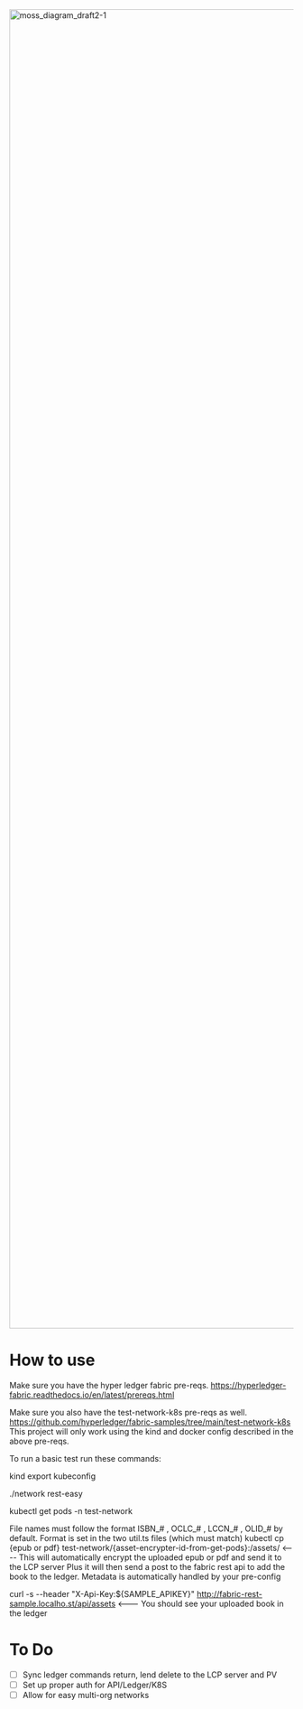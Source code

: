 <img width="3307" height="2338" alt="moss_diagram_draft2-1" src="https://github.com/user-attachments/assets/048aff4e-352e-4379-a991-b7cb71031575" />

# How to use

Make sure you have the hyper ledger fabric pre-reqs. https://hyperledger-fabric.readthedocs.io/en/latest/prereqs.html

Make sure you also have the test-network-k8s pre-reqs as well. https://github.com/hyperledger/fabric-samples/tree/main/test-network-k8s
This project will only work using the kind and docker config described in the above pre-reqs.

To run a basic test run these commands:

kind export kubeconfig

./network rest-easy

kubectl get pods -n test-network

File names must follow the format ISBN_# , OCLC_# , LCCN_# , OLID_# by default. Format is set in the two util.ts files (which must match) 
kubectl cp {epub or pdf} test-network/{asset-encrypter-id-from-get-pods}:/assets/    <---- This will automatically encrypt the uploaded epub or pdf and send it to the LCP server
                                                                                           Plus it will then send a post to the fabric rest api to add the book to the ledger.
                                                                                           Metadata is automatically handled by your pre-config

curl -s --header "X-Api-Key:${SAMPLE_APIKEY}" http://fabric-rest-sample.localho.st/api/assets <--- You should see your uploaded book in the ledger

# To Do
- [ ] Sync ledger commands return, lend delete to the LCP server and PV
- [ ] Set up proper auth for API/Ledger/K8S
- [ ] Allow for easy multi-org networks 
